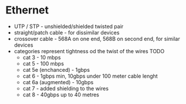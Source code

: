# Ethernet

* UTP / STP - unshielded/shielded twisted pair
* straight/patch cable - for dissimilar devices
* crossover cable - 568A on one end, 568B on second end, for similar devices
* categories represent tightness od the twist of the wires TODO
	* cat 3 - 10 mbps
	* cat 5 - 100 mbps
	* cat 5e (enchanced) - 1gbps
	* cat 6 - 1gbps min, 10gbps under 100 meter cable lenght
	* cat 6a (augmented) - 10gbps
	* cat 7 - added shielding to the wires
	* cat 8 - 40gbps up to 40 metres
